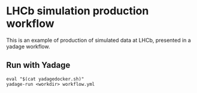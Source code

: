 # LHCb simulation production workflow

This is an example of production of simulated data at LHCb, presented in a yadage workflow.

## Run with Yadage
```
eval "$(cat yadagedocker.sh)"  
yadage-run <workdir> workflow.yml
```
